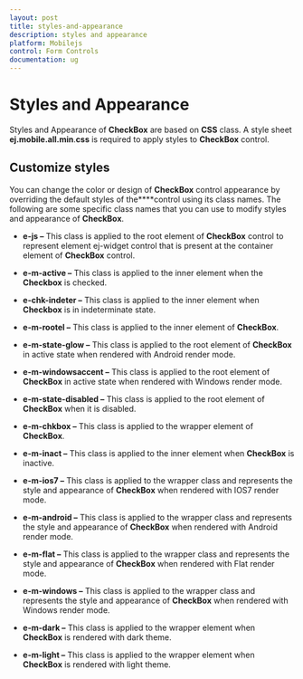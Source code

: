 ```yaml
---
layout: post
title: styles-and-appearance
description: styles and appearance
platform: Mobilejs
control: Form Controls
documentation: ug
---
```


# Styles and Appearance

Styles and Appearance of **CheckBox** are based on **CSS** class. A style sheet **ej.mobile.all.min**.**css** is required to apply styles to **CheckBox** control.

## Customize styles

You can change the color or design of **CheckBox** control appearance by overriding the default styles of the****control using its class names. The following are some specific class names that you can use to modify styles and appearance of **CheckBox**.

* **e-js –** This class is applied to the root element of **CheckBox** control to represent element ej-widget control that is present at the container element of **CheckBox** control.

* **e-m-active –**  This class is applied to the inner element when the **Checkbox** is checked.

* **e-chk-indeter –** This class is applied to the inner element when **Checkbox** is in indeterminate state.

* **e-m-rootel –** This class is applied to the inner element of **CheckBox**.

* **e-m-state-glow –** This class is applied to the root element of **CheckBox** in active state when rendered with Android render mode.

* **e-m-windowsaccent –** This class is applied to the root element of **CheckBox** in active state when rendered with Windows render mode.

* **e-m-state-disabled –** This class is applied to the root element of **CheckBox** when it is disabled.

* **e-m-chkbox –** This class is applied to the wrapper element of **CheckBox**.

* **e-m-inact –** This class is applied to the inner element when **CheckBox** is inactive.

* **e-m-ios7 –** This class is applied to the wrapper class and represents the style and appearance of **CheckBox** when rendered with IOS7 render mode.

* **e-m-android –** This class is applied to the wrapper class and represents the style and appearance of **CheckBox** when rendered with Android render mode.

* **e-m-flat –** This class is applied to the wrapper class and represents the style and appearance of **CheckBox** when rendered with Flat render mode.

* **e-m-windows –** This class is applied to the wrapper class and represents the style and appearance of **CheckBox** when rendered with Windows render mode.

* **e-m-dark –** This class is applied to the wrapper element when **CheckBox** is rendered with dark theme.

* **e-m-light –** This class is applied to the wrapper element when **CheckBox** is rendered with light theme.



